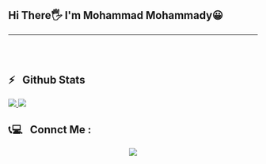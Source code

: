 <h2>Hi There🖐 I'm Mohammad Mohammady😀</h2>

___
<br><br>


<h2>⚡️ &nbsp; Github Stats</h2>

<a href="#">
  <img src="https://github-readme-stats.vercel.app/api?username=Amom99100&show_icons=true&theme=radical" />
  <img src="https://github-readme-stats.vercel.app/api/top-langs/?username=Amom99100" />
</a>

<h2>📞💻 &nbsp; Connct Me : </h2>


<p align="center" >
  <a href="https://t.me/aminkhoy78/">
    <img src="https://img.shields.io/badge/Telegram-@Mohammadd99100-blue?style=flat&logo=telegram" />
  </a>
</p>

<br />


